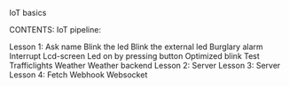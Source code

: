 IoT basics

CONTENTS:
  IoT pipeline:

  Lesson 1:
    Ask name
    Blink the led
    Blink the external led
    Burglary alarm
    Interrupt
    Lcd-screen
    Led on by pressing button
    Optimized blink
    Test
    Trafficlights
    Weather
    Weather backend
  Lesson 2:
    Server
  Lesson 3:
    Server
  Lesson 4:
    Fetch
    Webhook
    Websocket
